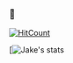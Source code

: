 ### 👋

<!--
**kingjakeu/kingjakeu** is a ✨ _special_ ✨ repository because its `README.md` (this file) appears on your GitHub profile.

Here are some ideas to get you started:

- 🔭 I’m currently working on ...
- 🌱 I’m currently learning ...
- 👯 I’m looking to collaborate on ...
- 🤔 I’m looking for help with ...
- 💬 Ask me about ...
- 📫 How to reach me: ...
- 😄 Pronouns: ...
- ⚡ Fun fact: ...
-->


[![HitCount](http://hits.dwyl.com/kingjakeu/{project}.svg)](http://hits.dwyl.com/kingjakeu/{project})

[![Jake's stats](https://github-readme-stats.vercel.app/api?username=kingjakeu&include_all_commits=true&theme=dracula)
